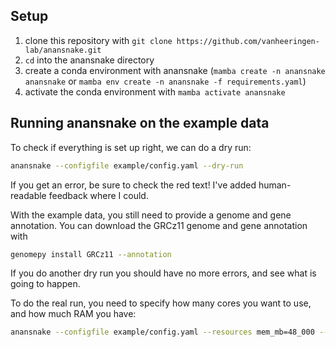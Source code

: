 ## Setup

1. clone this repository with `git clone https://github.com/vanheeringen-lab/anansnake.git`
2. `cd` into the anansnake directory
3. create a conda environment with anansnake (`mamba create -n anansnake anansnake` or `mamba env create -n anansnake -f requirements.yaml`)
4. activate the conda environment with `mamba activate anansnake`

## Running anansnake on the example data
To check if everything is set up right, we can do a dry run:
```bash
anansnake --configfile example/config.yaml --dry-run
```
If you get an error, be sure to check the red text!
I've added human-readable feedback where I could.

With the example data, you still need to provide a genome and gene annotation.
You can download the GRCz11 genome and gene annotation with 
```bash
genomepy install GRCz11 --annotation
```
If you do another dry run you should have no more errors, and see what is going to happen.

To do the real run, you need to specify how many cores you want to use, and how much RAM you have:
```bash
anansnake --configfile example/config.yaml --resources mem_mb=48_000 --cores 12
```
